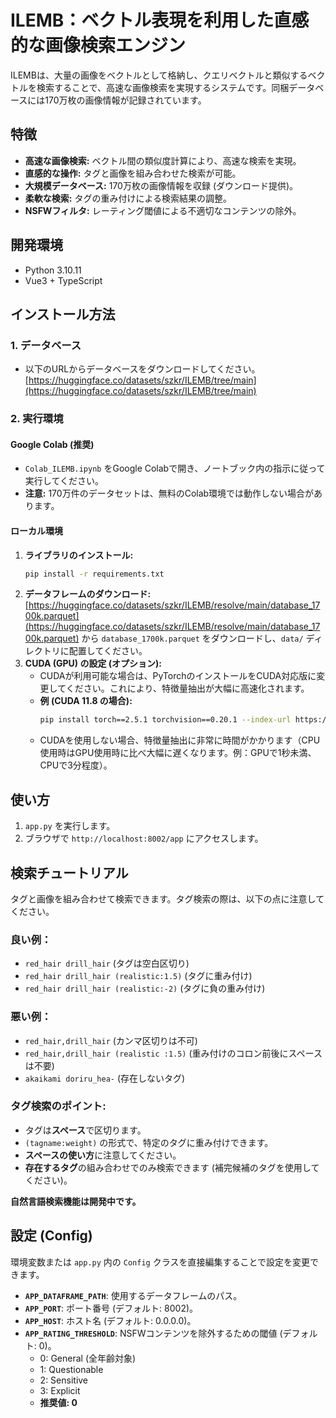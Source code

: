 # ILEMB：ベクトル表現を利用した直感的な画像検索エンジン

ILEMBは、大量の画像をベクトルとして格納し、クエリベクトルと類似するベクトルを検索することで、高速な画像検索を実現するシステムです。同梱データベースには170万枚の画像情報が記録されています。

## 特徴

*   **高速な画像検索:** ベクトル間の類似度計算により、高速な検索を実現。
*   **直感的な操作:** タグと画像を組み合わせた検索が可能。
*   **大規模データベース:** 170万枚の画像情報を収録 (ダウンロード提供)。
*   **柔軟な検索:** タグの重み付けによる検索結果の調整。
*   **NSFWフィルタ:** レーティング閾値による不適切なコンテンツの除外。

## 開発環境

*   Python 3.10.11
*   Vue3 + TypeScript

## インストール方法

### 1. データベース

*   以下のURLからデータベースをダウンロードしてください。
    [https://huggingface.co/datasets/szkr/ILEMB/tree/main](https://huggingface.co/datasets/szkr/ILEMB/tree/main)

### 2. 実行環境

#### Google Colab (推奨)

*   `Colab_ILEMB.ipynb` をGoogle Colabで開き、ノートブック内の指示に従って実行してください。
*   **注意:** 170万件のデータセットは、無料のColab環境では動作しない場合があります。

#### ローカル環境

1.  **ライブラリのインストール:**
    ```bash
    pip install -r requirements.txt
    ```
2.  **データフレームのダウンロード:**
    [https://huggingface.co/datasets/szkr/ILEMB/resolve/main/database_1700k.parquet](https://huggingface.co/datasets/szkr/ILEMB/resolve/main/database_1700k.parquet)
    から `database_1700k.parquet` をダウンロードし、`data/` ディレクトリに配置してください。
3.  **CUDA (GPU) の設定 (オプション):**
    *   CUDAが利用可能な場合は、PyTorchのインストールをCUDA対応版に変更してください。これにより、特徴量抽出が大幅に高速化されます。
    *   **例 (CUDA 11.8 の場合):**
        ```bash
        pip install torch==2.5.1 torchvision==0.20.1 --index-url https://download.pytorch.org/whl/cu118
        ```
    *   CUDAを使用しない場合、特徴量抽出に非常に時間がかかります（CPU使用時はGPU使用時に比べ大幅に遅くなります。例：GPUで1秒未満、CPUで3分程度）。

## 使い方

1.  `app.py` を実行します。
2.  ブラウザで `http://localhost:8002/app` にアクセスします。

## 検索チュートリアル

タグと画像を組み合わせて検索できます。タグ検索の際は、以下の点に注意してください。

### 良い例：

*   `red_hair drill_hair` (タグは空白区切り)
*   `red_hair drill_hair (realistic:1.5)` (タグに重み付け)
*   `red_hair drill_hair (realistic:-2)` (タグに負の重み付け)

### 悪い例：

*   `red_hair,drill_hair` (カンマ区切りは不可)
*   `red_hair,drill_hair (realistic :1.5)` (重み付けのコロン前後にスペースは不要)
*   `akaikami doriru_hea-` (存在しないタグ)

### タグ検索のポイント:

*   タグは**スペース**で区切ります。
*   ` (tagname:weight) ` の形式で、特定のタグに重み付けできます。
*   **スペースの使い方**に注意してください。
*   **存在するタグ**の組み合わせでのみ検索できます (補完候補のタグを使用してください)。

**自然言語検索機能は開発中です。**

## 設定 (Config)

環境変数または `app.py` 内の `Config` クラスを直接編集することで設定を変更できます。

*   **`APP_DATAFRAME_PATH`**: 使用するデータフレームのパス。
*   **`APP_PORT`**: ポート番号 (デフォルト: 8002)。
*   **`APP_HOST`**: ホスト名 (デフォルト: 0.0.0.0)。
*   **`APP_RATING_THRESHOLD`**: NSFWコンテンツを除外するための閾値 (デフォルト: 0)。
    *   0: General (全年齢対象)
    *   1: Questionable
    *   2: Sensitive
    *   3: Explicit
    *   **推奨値: 0**